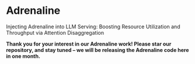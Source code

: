 # Adrenaline
Injecting Adrenaline into LLM Serving: Boosting Resource Utilization and Throughput via Attention Disaggregation

**Thank you for your interest in our Adrenaline work! Please star our repository, and stay tuned – we will be releasing the Adrenaline code here in one month.**
